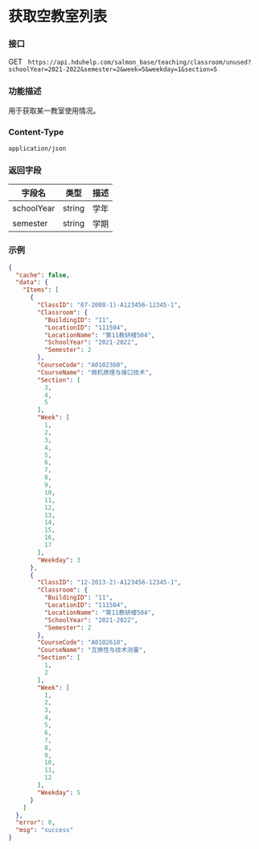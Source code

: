 # 获取空教室列表

### 接口

GET ` https://api.hduhelp.com/salmon_base/teaching/classroom/unused?schoolYear=2021-2022&semester=2&week=5&weekday=1&section=5`

### 功能描述

用于获取某一教室使用情况。

### Content-Type

`application/json`

### 返回字段

| 字段名        | 	类型    | 	描述   |
|------------|--------|-------|
| schoolYear | string | 学年    |
| semester   | string | 学期    |

### 示例
```json
{
  "cache": false,
  "data": {
    "Items": [
      {
        "ClassID": "07-2008-1)-A123456-12345-1",
        "Classroom": {
          "BuildingID": "11",
          "LocationID": "111504",
          "LocationName": "第11教研楼504",
          "SchoolYear": "2021-2022",
          "Semester": 2
        },
        "CourseCode": "A0102360",
        "CourseName": "微机原理与接口技术",
        "Section": [
          3,
          4,
          5
        ],
        "Week": [
          1,
          2,
          3,
          4,
          5,
          6,
          7,
          8,
          9,
          10,
          11,
          12,
          13,
          14,
          15,
          16,
          17
        ],
        "Weekday": 3
      },
      {
        "ClassID": "12-2013-2)-A123456-12345-1",
        "Classroom": {
          "BuildingID": "11",
          "LocationID": "111504",
          "LocationName": "第11教研楼504",
          "SchoolYear": "2021-2022",
          "Semester": 2
        },
        "CourseCode": "A0102610",
        "CourseName": "互换性与技术测量",
        "Section": [
          1,
          2
        ],
        "Week": [
          1,
          2,
          3,
          4,
          5,
          6,
          7,
          8,
          9,
          10,
          11,
          12
        ],
        "Weekday": 5
      }
    ]
  },
  "error": 0,
  "msg": "success"
}
```
